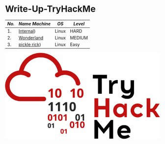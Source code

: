 # Write-Up-TryHackMe
| *No.* | *Name Machine* | *OS* | *Level* |
| ------- | ---------------- | ------ | --------- |
| 1.      | [Internal]([https://github.com/V3-Sky/TryHackMe/tree/main/Labs/Internal))     | Linux  | HARD      |
| 2.      | [Wonderland]([https://github.com/V3-Sky/TryHackMe/tree/main/Labs/Wonderland)     | Linux  | MEDIUM      |
| 3.      | [pickle rick]([https://github.com/V3-Sky/TryHackMe/tree/main/Labs/Pickle%20Rick))     | Linux  | Easy      |

![1](1.png)
